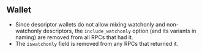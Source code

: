 Wallet
------

* Since descriptor wallets do not allow mixing watchonly and non-watchonly descriptors,
the `include_watchonly` option (and its variants in naming) are removed from all RPCs
that had it.
* The `iswatchonly` field is removed from any RPCs that returned it.
